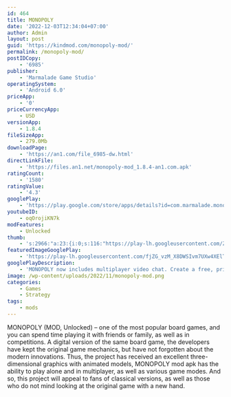 ```yaml
---
id: 464
title: MONOPOLY
date: '2022-12-03T12:34:04+07:00'
author: Admin
layout: post
guid: 'https://kindmod.com/monopoly-mod/'
permalink: /monopoly-mod/
postIDCopy:
    - '6985'
publisher:
    - 'Marmalade Game Studio'
operatingSystem:
    - 'Android 6.0'
priceApp:
    - '0'
priceCurrencyApp:
    - USD
versionApp:
    - 1.8.4
fileSizeApp:
    - 279.0Mb
downloadPage:
    - 'https://an1.com/file_6985-dw.html'
directLinkFile:
    - 'https://files.an1.net/monopoly-mod_1.8.4-an1.com.apk'
ratingCount:
    - '1580'
ratingValue:
    - '4.3'
googlePlay:
    - 'https://play.google.com/store/apps/details?id=com.marmalade.monopoly'
youtubeID:
    - oqOrojiKN7k
modFeatures:
    - Unlocked
thumb:
    - 's:2966:"a:23:{i:0;s:116:"https://play-lh.googleusercontent.com/ZRDXhn6GybKfb__ehXlT3hb93paS3h2tRHWCDTmVt_JA55WD2sbngisKJ1jHAfYBHzQb=w526-h296";i:1;s:116:"https://play-lh.googleusercontent.com/Pt9PbdNzKSpKfez8zXg0F6RlA19GMQYD-VAYKrHqMGQwFfBn-vuXH16m4FUhyQ1kmI34=w526-h296";i:2;s:115:"https://play-lh.googleusercontent.com/dB7eo3LVWM0whUaUWF8HmBJ1nqpuX8ZtwQtl-wiNlJ4ghbHu3zeJYqZnecDSjfGJSSs=w526-h296";i:3;s:116:"https://play-lh.googleusercontent.com/IgeKsDD59AQcur-t5vEXqFneOgQDmLA8LJtyb0MQdDfD2xtJuBDusJy4YraxisO_idif=w526-h296";i:4;s:114:"https://play-lh.googleusercontent.com/yviY8a7-EppMy5_mfEU7ajPKPMFgmNrxDfTKOBJSL4elnvmivmtGuKdVBHo0rfultQ=w526-h296";i:5;s:116:"https://play-lh.googleusercontent.com/fIeRfKm3tRj8FztPMH4jdJb2pIx8na8fdfmx0eHXqH0Xys7pX_aaXJ3eNzB1G-aiK_aL=w526-h296";i:6;s:116:"https://play-lh.googleusercontent.com/EbSzJy3U2k_l_3JiA3ATAeM613t925jy_gYkwu-jcTck0QCcfVZ4EhpbpWwEA1KrHx_0=w526-h296";i:7;s:115:"https://play-lh.googleusercontent.com/gjYCGHJ2gWzCls60WtK_llC6Dj_UAkrpMyeCTQEfzwXKIgwnskOfvBJN_N0IcfUkf5A=w526-h296";i:8;s:115:"https://play-lh.googleusercontent.com/ZqgJdImE5kkp3_ihInCYeGJwMSU0b6O9bAlr3sr6_7yVwSB0XSswH9SFDw6bsGUv68Y=w526-h296";i:9;s:114:"https://play-lh.googleusercontent.com/LxWnSPO7C1Il7mnVzmNCeN4Lb_foLk04fdNEwkQSHCqsTjH5UomM_TJ7kGmUmW0LEg=w526-h296";i:10;s:114:"https://play-lh.googleusercontent.com/Z5wiLGlUpfOgcMfMH_u4_TsXowAuzBzncIcGWnkL7uYsN82ME6m1TlymRnxAILfPzA=w526-h296";i:11;s:115:"https://play-lh.googleusercontent.com/Es4X7fUxlTCPPkd9kuzETL7A-HDiOe4pKnZKmTCwqE8mpH7hMOp3YKwrFrXf3lC388U=w526-h296";i:12;s:116:"https://play-lh.googleusercontent.com/bCIPuqxtYuESgP6-kBaetvkoW2Zo96yWg6NHvXaDye1aSS8yDVnSoI3aKK0mC_6duAvt=w526-h296";i:13;s:115:"https://play-lh.googleusercontent.com/yDY0rs8bI3qAVEEx32Y4jqkQNulr2vmQl6ohq9lRXdn5hoJ0TJBwH_CEDMgOexPxKrY=w526-h296";i:14;s:114:"https://play-lh.googleusercontent.com/DYFJam-HHP19xs6SHiyPAAiVu9yF3R8qs-0MgAFCo-pIDHn91w0IdJLZcytTDoAoZQ=w526-h296";i:15;s:116:"https://play-lh.googleusercontent.com/6TnfxbNps9pzoey4V4Uxw2FNnidkz3PqKQ2A5jDvXm7JoQMG04GhIlAKJkDacCmhWejY=w526-h296";i:16;s:114:"https://play-lh.googleusercontent.com/5qHjHt6qB6UX1WxmmXGyWvvLr8T-M3wJtYVavUTUZTCgMbkLXfEQ8bgS_OCWS0nhDQ=w526-h296";i:17;s:116:"https://play-lh.googleusercontent.com/C5OP1flhpt4STBWxiCQHVEhg294xeh4DvSIZNYhoF7CZS2Hnv0Ai1i0MDLMxZNUgNZEG=w526-h296";i:18;s:114:"https://play-lh.googleusercontent.com/KNT64KdKunuKa2FK2NB6hgvJXX9c_ELjRPeGy_HgzgybvMWPm8KoekdXqpj66ziyoQ=w526-h296";i:19;s:115:"https://play-lh.googleusercontent.com/od4YugYQhWN3fXTbe6RWTCsO8APG-9hSP4PvRQblNTWDUYoP2AC0I2QyaBvOUL1uk_E=w526-h296";i:20;s:115:"https://play-lh.googleusercontent.com/p5jYQrbWn-WAACApgMQs41QRZR7E_edodNsDLqXTXmv1rq8HUg0WGePYX2IlnqQZG4Y=w526-h296";i:21;s:116:"https://play-lh.googleusercontent.com/XwpU37OB6rPG0Tui1LC_PvCs5SM9SZnfVZk8sZcjpBErOmYfftT_gcH63imKTZsCBQum=w526-h296";i:22;s:114:"https://play-lh.googleusercontent.com/_qYHOO6kUhPC1lU9lCe8M3FqrL6yHKgDFowkIUpyPgPCcDhjAVfbiw_RJuEWLUfWpw=w526-h296";}";'
featuredImageGooglePlay:
    - 'https://play-lh.googleusercontent.com/fjZG_vzM_X8DWSIvm7UXw4XElTyzPcBqejvnWjKC0GIiHtTPIr3QJXF-EJXpBpdB1w'
googlePlayDescription:
    - 'MONOPOLY now includes multiplayer video chat. Create a free, private account, add your friends, start a game from your group chats and move automatically to video chat when it begins.“Monopoly on mobile includes cross-platform online multiplayer, which means you can open up a lobby, have your friends join your games, and all play together in perfect harmony. Beautiful, right?” Dave Aubrey - PocketGamer.This is a fully immersive board game experience with amazing graphics and animations. The whole classic game is available with no ads, so you get the fun of the Monopoly board game without distractions. Invite your friends and family to game night with one of the app stores favourite top paid games.'
image: /wp-content/uploads/2022/11/monopoly-mod.png
categories:
    - Games
    - Strategy
tags:
    - mods
---
```


MONOPOLY (MOD, Unlocked) – one of the most popular board games, and you can spend time playing it with friends or family, as well as in competitions. A digital version of the same board game, the developers have kept the original game mechanics, but have not forgotten about the modern innovations. Thus, the project has received an excellent three-dimensional graphics with animated models, MONOPOLY mod apk has the ability to play alone and in multiplayer, as well as various game modes. And so, this project will appeal to fans of classical versions, as well as those who do not mind looking at the original game with a new hand.